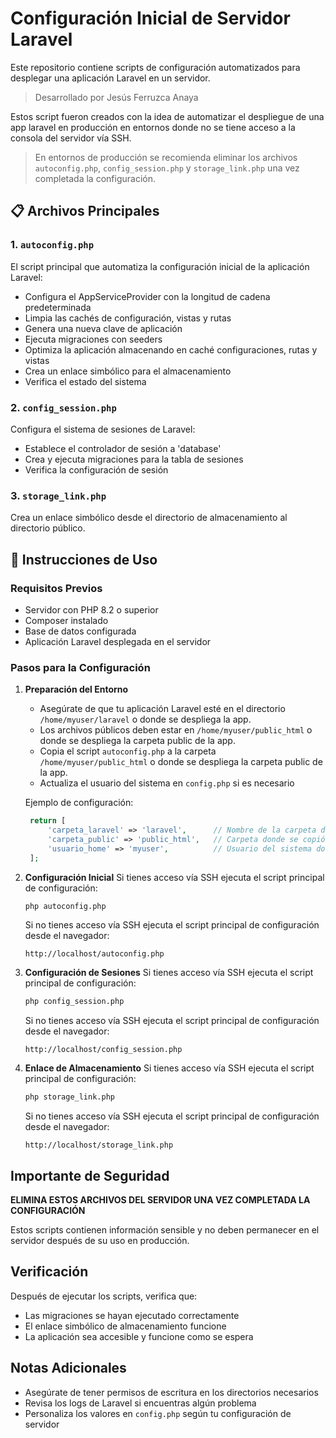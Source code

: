 # Configuración Inicial de Servidor Laravel

Este repositorio contiene scripts de configuración automatizados para desplegar una aplicación Laravel en un servidor.

> Desarrollado por Jesús Ferruzca Anaya

Estos script fueron creados con la idea de automatizar el despliegue de una app laravel en producción en entornos donde no se tiene acceso a la consola del servidor vía SSH.

> En entornos de producción se recomienda eliminar los archivos `autoconfig.php`, `config_session.php` y `storage_link.php` una vez completada la configuración.

## 📋 Archivos Principales

### 1. `autoconfig.php`
El script principal que automatiza la configuración inicial de la aplicación Laravel:
- Configura el AppServiceProvider con la longitud de cadena predeterminada
- Limpia las cachés de configuración, vistas y rutas
- Genera una nueva clave de aplicación
- Ejecuta migraciones con seeders
- Optimiza la aplicación almacenando en caché configuraciones, rutas y vistas
- Crea un enlace simbólico para el almacenamiento
- Verifica el estado del sistema

### 2. `config_session.php`
Configura el sistema de sesiones de Laravel:
- Establece el controlador de sesión a 'database'
- Crea y ejecuta migraciones para la tabla de sesiones
- Verifica la configuración de sesión

### 3. `storage_link.php`
Crea un enlace simbólico desde el directorio de almacenamiento al directorio público.

## 🚀 Instrucciones de Uso

### Requisitos Previos
- Servidor con PHP 8.2 o superior
- Composer instalado
- Base de datos configurada
- Aplicación Laravel desplegada en el servidor

### Pasos para la Configuración

1. **Preparación del Entorno**
   - Asegúrate de que tu aplicación Laravel esté en el directorio `/home/myuser/laravel` o donde se despliega la app.
   - Los archivos públicos deben estar en `/home/myuser/public_html` o donde se despliega la carpeta public de la app.
   - Copia el script `autoconfig.php` a la carpeta `/home/myuser/public_html` o donde se despliega la carpeta public de la app.
   - Actualiza el usuario del sistema en `config.php` si es necesario

   Ejemplo de configuración:
   ```php
    return [
        'carpeta_laravel' => 'laravel',      // Nombre de la carpeta de la app Laravel
        'carpeta_public' => 'public_html',   // Carpeta donde se copió el contenido de public/
        'usuario_home' => 'myuser',          // Usuario del sistema donde se despliega
    ];
   ```

2. **Configuración Inicial**
   Si tienes acceso vía SSH ejecuta el script principal de configuración:
   ```bash
   php autoconfig.php
   ```
   Si no tienes acceso vía SSH ejecuta el script principal de configuración desde el navegador:
   ```
   http://localhost/autoconfig.php
   ```

3. **Configuración de Sesiones**
   Si tienes acceso vía SSH ejecuta el script principal de configuración:
   ```bash
   php config_session.php
   ```
   Si no tienes acceso vía SSH ejecuta el script principal de configuración desde el navegador:
   ```
   http://localhost/config_session.php
   ```

4. **Enlace de Almacenamiento**
   Si tienes acceso vía SSH ejecuta el script principal de configuración:
   ```bash
   php storage_link.php
   ```
   Si no tienes acceso vía SSH ejecuta el script principal de configuración desde el navegador:
   ```
   http://localhost/storage_link.php
   ```

## Importante de Seguridad

**ELIMINA ESTOS ARCHIVOS DEL SERVIDOR UNA VEZ COMPLETADA LA CONFIGURACIÓN**

Estos scripts contienen información sensible y no deben permanecer en el servidor después de su uso en producción.

## Verificación

Después de ejecutar los scripts, verifica que:
- Las migraciones se hayan ejecutado correctamente
- El enlace simbólico de almacenamiento funcione
- La aplicación sea accesible y funcione como se espera

## Notas Adicionales

- Asegúrate de tener permisos de escritura en los directorios necesarios
- Revisa los logs de Laravel si encuentras algún problema
- Personaliza los valores en `config.php` según tu configuración de servidor